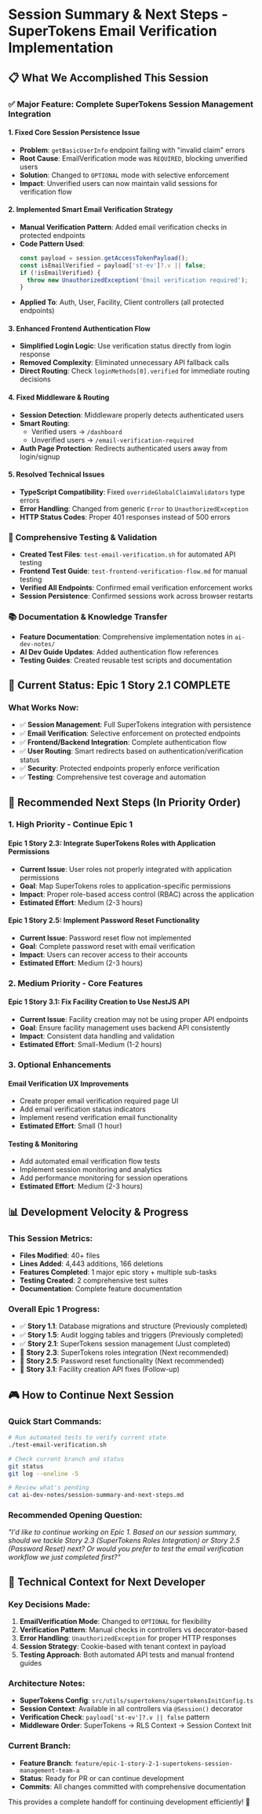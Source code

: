 # Session Summary & Next Steps - SuperTokens Email Verification Implementation

## 📋 What We Accomplished This Session

### ✅ Major Feature: Complete SuperTokens Session Management Integration

#### 1. **Fixed Core Session Persistence Issue**
   - **Problem**: `getBasicUserInfo` endpoint failing with "invalid claim" errors
   - **Root Cause**: EmailVerification mode was `REQUIRED`, blocking unverified users
   - **Solution**: Changed to `OPTIONAL` mode with selective enforcement
   - **Impact**: Unverified users can now maintain valid sessions for verification flow

#### 2. **Implemented Smart Email Verification Strategy**
   - **Manual Verification Pattern**: Added email verification checks in protected endpoints
   - **Code Pattern Used**:
     ```typescript
     const payload = session.getAccessTokenPayload();
     const isEmailVerified = payload['st-ev']?.v || false;
     if (!isEmailVerified) {
       throw new UnauthorizedException('Email verification required');
     }
     ```
   - **Applied To**: Auth, User, Facility, Client controllers (all protected endpoints)

#### 3. **Enhanced Frontend Authentication Flow**
   - **Simplified Login Logic**: Use verification status directly from login response
   - **Removed Complexity**: Eliminated unnecessary API fallback calls
   - **Direct Routing**: Check `loginMethods[0].verified` for immediate routing decisions

#### 4. **Fixed Middleware & Routing**
   - **Session Detection**: Middleware properly detects authenticated users
   - **Smart Routing**: 
     - Verified users → `/dashboard`
     - Unverified users → `/email-verification-required`
   - **Auth Page Protection**: Redirects authenticated users away from login/signup

#### 5. **Resolved Technical Issues**
   - **TypeScript Compatibility**: Fixed `overrideGlobalClaimValidators` type errors
   - **Error Handling**: Changed from generic `Error` to `UnauthorizedException`
   - **HTTP Status Codes**: Proper 401 responses instead of 500 errors

### 🧪 **Comprehensive Testing & Validation**
   - **Created Test Files**: `test-email-verification.sh` for automated API testing
   - **Frontend Test Guide**: `test-frontend-verification-flow.md` for manual testing
   - **Verified All Endpoints**: Confirmed email verification enforcement works
   - **Session Persistence**: Confirmed sessions work across browser restarts

### 📚 **Documentation & Knowledge Transfer**
   - **Feature Documentation**: Comprehensive implementation notes in `ai-dev-notes/`
   - **AI Dev Guide Updates**: Added authentication flow references
   - **Testing Guides**: Created reusable test scripts and documentation

## 🎯 Current Status: Epic 1 Story 2.1 COMPLETE

### What Works Now:
- ✅ **Session Management**: Full SuperTokens integration with persistence
- ✅ **Email Verification**: Selective enforcement on protected endpoints  
- ✅ **Frontend/Backend Integration**: Complete authentication flow
- ✅ **User Routing**: Smart redirects based on authentication/verification status
- ✅ **Security**: Protected endpoints properly enforce verification
- ✅ **Testing**: Comprehensive test coverage and automation

## 🚀 Recommended Next Steps (In Priority Order)

### 1. **High Priority - Continue Epic 1**

#### **Epic 1 Story 2.3: Integrate SuperTokens Roles with Application Permissions**
- **Current Issue**: User roles not properly integrated with application permissions
- **Goal**: Map SuperTokens roles to application-specific permissions
- **Impact**: Proper role-based access control (RBAC) across the application
- **Estimated Effort**: Medium (2-3 hours)

#### **Epic 1 Story 2.5: Implement Password Reset Functionality**  
- **Current Issue**: Password reset flow not implemented
- **Goal**: Complete password reset with email verification
- **Impact**: Users can recover access to their accounts
- **Estimated Effort**: Medium (2-3 hours)

### 2. **Medium Priority - Core Features**

#### **Epic 1 Story 3.1: Fix Facility Creation to Use NestJS API**
- **Current Issue**: Facility creation may not be using proper API endpoints
- **Goal**: Ensure facility management uses backend API consistently
- **Impact**: Consistent data handling and validation
- **Estimated Effort**: Small-Medium (1-2 hours)

### 3. **Optional Enhancements**

#### **Email Verification UX Improvements**
- Create proper email verification required page UI
- Add email verification status indicators
- Implement resend verification email functionality
- **Estimated Effort**: Small (1 hour)

#### **Testing & Monitoring**
- Add automated email verification flow tests
- Implement session monitoring and analytics
- Add performance monitoring for session operations
- **Estimated Effort**: Medium (2-3 hours)

## 📊 Development Velocity & Progress

### This Session Metrics:
- **Files Modified**: 40+ files
- **Lines Added**: 4,443 additions, 166 deletions  
- **Features Completed**: 1 major epic story + multiple sub-tasks
- **Testing Created**: 2 comprehensive test suites
- **Documentation**: Complete feature documentation

### Overall Epic 1 Progress:
- ✅ **Story 1.1**: Database migrations and structure (Previously completed)
- ✅ **Story 1.5**: Audit logging tables and triggers (Previously completed)  
- ✅ **Story 2.1**: SuperTokens session management (Just completed)
- 🔄 **Story 2.3**: SuperTokens roles integration (Next recommended)
- 🔄 **Story 2.5**: Password reset functionality (Next recommended)
- 🔄 **Story 3.1**: Facility creation API fixes (Follow-up)

## 🎮 How to Continue Next Session

### Quick Start Commands:
```bash
# Run automated tests to verify current state
./test-email-verification.sh

# Check current branch and status
git status
git log --oneline -5

# Review what's pending
cat ai-dev-notes/session-summary-and-next-steps.md
```

### Recommended Opening Question:
*"I'd like to continue working on Epic 1. Based on our session summary, should we tackle Story 2.3 (SuperTokens Roles Integration) or Story 2.5 (Password Reset) next? Or would you prefer to test the email verification workflow we just completed first?"*

## 🔧 Technical Context for Next Developer

### Key Decisions Made:
1. **EmailVerification Mode**: Changed to `OPTIONAL` for flexibility
2. **Verification Pattern**: Manual checks in controllers vs decorator-based
3. **Error Handling**: `UnauthorizedException` for proper HTTP responses
4. **Session Strategy**: Cookie-based with tenant context in payload
5. **Testing Approach**: Both automated API tests and manual frontend guides

### Architecture Notes:
- **SuperTokens Config**: `src/utils/supertokens/supertokensInitConfig.ts`
- **Session Context**: Available in all controllers via `@Session()` decorator
- **Verification Check**: `payload['st-ev']?.v || false` pattern
- **Middleware Order**: SuperTokens → RLS Context → Session Context Init

### Current Branch:
- **Feature Branch**: `feature/epic-1-story-2-1-supertokens-session-management-team-a`
- **Status**: Ready for PR or can continue development
- **Commits**: All changes committed with comprehensive documentation

This provides a complete handoff for continuing development efficiently! 🚀